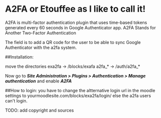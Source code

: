 A2FA or Etouffee as I like to call it!
======================================
A2FA is multi-factor authentication plugin that uses time-based tokens generated every 60 seconds in Google Authenticator app.
A2FA Stands for Another Two-Factor Authentication

The field is to add a QR code for the user to be able to sync Google Authenticator with the a2fa system.

##Installation:

move the directories
exa2fa -> /blocks/exafa
a2fa_* -> /auth/a2fa_*

Now go to ***Site Administration > Plugins > Authentication > Manage authentication*** and enable ***A2FA***

##How to login:
you have to change the altternative login url in the moodle settings to
yourmoodlesite.com/blocks/exa2fa/login/
else the a2fa users can't login.



TODO: add copyright and sources